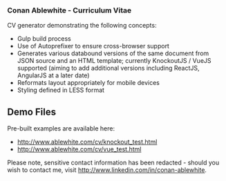 ### Conan Ablewhite - Curriculum Vitae

CV generator demonstrating the following concepts:

- Gulp build process
- Use of Autoprefixer to ensure cross-browser support
- Generates various databound versions of the same document from JSON source and an HTML template; currently KnockoutJS / VueJS supported (aiming to add additional versions including ReactJS, AngularJS at a later date)
- Reformats layout appropriately for mobile devices
- Styling defined in LESS format

## Demo Files

Pre-built examples are available here:
- http://www.ablewhite.com/cv/knockout_test.html
- http://www.ablewhite.com/cv/vue_test.html

Please note, sensitive contact information has been redacted - should you wish to contact me, visit http://www.linkedin.com/in/conan-ablewhite.